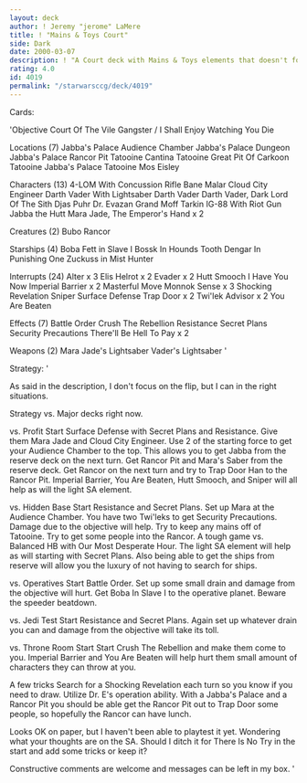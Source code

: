 ```yaml
---
layout: deck
author: ! Jeremy "jerome" LaMere
title: ! "Mains & Toys Court"
side: Dark
date: 2000-03-07
description: ! "A Court deck with Mains & Toys elements that doesn't focus on flipping, but can in the right situations. Also a few surprises for the Profit deck."
rating: 4.0
id: 4019
permalink: "/starwarsccg/deck/4019"
---
```

Cards: 

'Objective
Court Of The Vile Gangster / I Shall Enjoy Watching You Die

Locations (7)
Jabba's Palace Audience Chamber
Jabba's Palace Dungeon
Jabba's Palace Rancor Pit
Tatooine Cantina
Tatooine Great Pit Of Carkoon
Tatooine Jabba's Palace
Tatooine Mos Eisley

Characters (13)
4-LOM With Concussion Rifle
Bane Malar
Cloud City Engineer
Darth Vader With Lightsaber
Darth Vader
Darth Vader, Dark Lord Of The Sith
Djas Puhr
Dr. Evazan
Grand Moff Tarkin
IG-88 With Riot Gun
Jabba the Hutt
Mara Jade, The Emperor's Hand	x 2

Creatures (2)
Bubo
Rancor

Starships (4)
Boba Fett in Slave I
Bossk In Hounds Tooth
Dengar In Punishing One
Zuckuss in Mist Hunter

Interrupts (24)
Alter  x 3
Elis Helrot  x 2
Evader	x 2
Hutt Smooch
I Have You Now
Imperial Barrier  x 2
Masterful Move
Monnok
Sense  x 3
Shocking Revelation
Sniper
Surface Defense
Trap Door  x 2
Twi'lek Advisor  x 2
You Are Beaten

Effects (7)
Battle Order
Crush The Rebellion
Resistance
Secret Plans
Security Precautions
There'll Be Hell To Pay  x 2

Weapons (2)
Mara Jade's Lightsaber
Vader's Lightsaber '

Strategy: '

As said in the description, I don't focus on the flip, but I can in the right situations.

Strategy vs. Major decks right now.

vs. Profit
Start Surface Defense with Secret Plans and Resistance. Give them Mara Jade and Cloud City Engineer. Use 2 of the starting force to get your Audience Chamber to the top. This allows you to get Jabba from the reserve deck on the next turn. Get Rancor Pit and Mara's Saber from the reserve deck. Get Rancor on the next turn and try to Trap Door Han to the Rancor Pit. Imperial Barrier, You Are Beaten, Hutt Smooch, and Sniper will all help as will the light SA element.

vs. Hidden Base
Start Resistance and Secret Plans. Set up Mara at the Audience Chamber. You have two Twi'leks to get Security Precautions. Damage due to the objective will help. Try to keep any mains off of Tatooine. Try to get some people into the Rancor. A tough game vs. Balanced HB with Our Most Desperate Hour. The light SA element will help as will starting with Secret Plans. Also being able to get the ships from reserve will allow you the luxury of not having to search for ships.

vs. Operatives
Start Battle Order. Set up some small drain and damage from the objective will hurt. Get Boba In Slave I to the operative planet. Beware the speeder beatdown.

vs. Jedi Test
Start Resistance and Secret Plans. Again set up whatever drain you can and damage from the objective will take its toll.

vs. Throne Room Start
Start Crush The Rebellion and make them come to you. Imperial Barrier and You Are Beaten will help hurt them small amount of characters they can throw at you.

A few tricks
Search for a Shocking Revelation each turn so you know if you need to draw. Utilize Dr. E's operation ability. With a Jabba's Palace and a Rancor Pit you should be able get the Rancor Pit out to Trap Door some people, so hopefully the Rancor can have lunch.

Looks OK on paper, but I haven't been able to playtest it yet. Wondering what your thoughts are on the SA. Should I ditch it for There Is No Try in the start and add some tricks or keep it?

Constructive comments are welcome and messages can be left in my box. '
